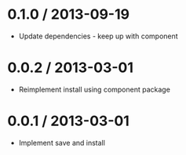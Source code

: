 
0.1.0 / 2013-09-19 
==================

 * Update dependencies - keep up with component

0.0.2 / 2013-03-01 
==================

 * Reimplement install using component package

0.0.1 / 2013-03-01 
==================

 * Implement save and install
